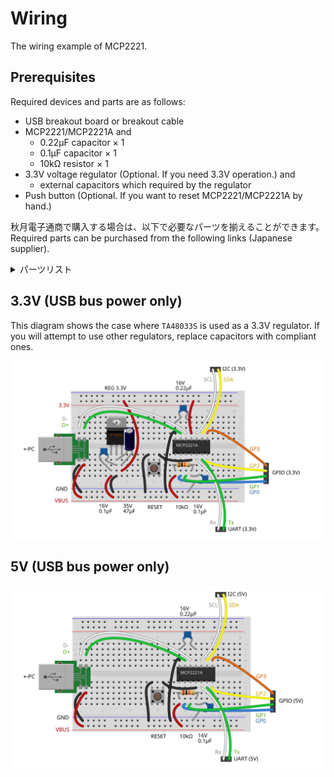 # Wiring
The wiring example of MCP2221.

## Prerequisites
Required devices and parts are as follows:

- USB breakout board or breakout cable
- MCP2221/MCP2221A and
  - 0.22μF capacitor × 1
  - 0.1μF capacitor × 1
  - 10kΩ resistor × 1
- 3.3V voltage regulator (Optional. If you need 3.3V operation.) and
  - external capacitors which required by the regulator
- Push button (Optional. If you want to reset MCP2221/MCP2221A by hand.)

秋月電子通商で購入する場合は、以下で必要なパーツを揃えることができます。　Required parts can be purchased from the following links (Japanese supplier).
<details>
  <summary>パーツリスト</summary>

- [ＵＳＢ⇔シリアル変換ＩＣ　ＭＣＰ２２２１Ａ－Ｉ／Ｐ](https://akizukidenshi.com/catalog/g/gI-13069/)
- [ＵＳＢｔｙｐｅ－ＣコネクタＤＩＰ化キット（シンプル版エコノミータイプ）](https://akizukidenshi.com/catalog/g/gK-15426/)
- [低損失三端子レギュレーター　３．３Ｖ１Ａ　ＴＡ４８０３３Ｓ](https://akizukidenshi.com/catalog/g/gI-00534/) (外部コンデンサとのセット)
- [積層セラミックコンデンサー　０．２２μＦ５０Ｖ　Ｘ７Ｒ　２．５４ｍｍピッチ　（１０個入）](https://akizukidenshi.com/catalog/g/gP-15936/)
- [絶縁ラジアルリード型積層セラミックコンデンサー　０．１μＦ５０Ｖ２．５４ｍｍ　（１０個入）](https://akizukidenshi.com/catalog/g/gP-00090/)
- [カーボン抵抗（炭素皮膜抵抗）　１／４Ｗ１０ｋΩ　（１００本入）](https://akizukidenshi.com/catalog/g/gR-25103/)
- [タクトスイッチ（黒色）](https://akizukidenshi.com/catalog/g/gP-03647/)
</details>

## 3.3V (USB bus power only)
This diagram shows the case where `TA48033S` is used as a 3.3V regulator. If you will attempt to use other regulators, replace capacitors with compliant ones.

![3.3V self-powered wiring](MCP2221A-3.3V.svg)

## 5V (USB bus power only)
![5V self-powered wiring](MCP2221A-5V.svg)
